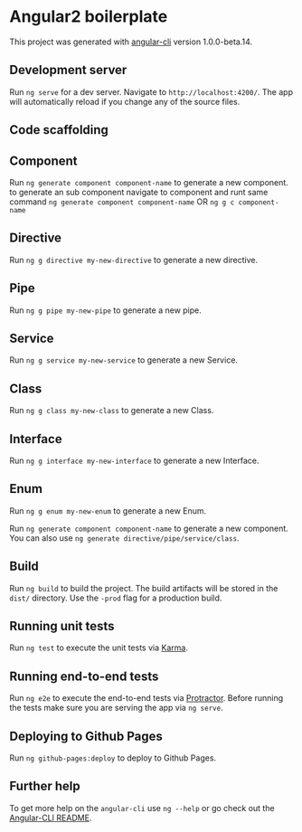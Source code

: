 # Angular2 boilerplate

This project was generated with [angular-cli](https://github.com/angular/angular-cli) version 1.0.0-beta.14.


## Development server
Run `ng serve` for a dev server. Navigate to `http://localhost:4200/`. The app will automatically reload if you change any of the source files.

## Code scaffolding

## Component

Run `ng generate component component-name` to generate a new component. to generate an sub component navigate to component and runt same command `ng generate component component-name` OR `ng g c component-name` 

## Directive

Run `ng g directive my-new-directive` to generate a new directive. 

## Pipe

Run `ng g pipe my-new-pipe` to generate a new pipe. 

## Service

Run `ng g service my-new-service` to generate a new Service. 

## Class

Run `ng g class my-new-class` to generate a new Class. 

## Interface

Run `ng g interface my-new-interface` to generate a new Interface.

## Enum

Run `ng g enum my-new-enum` to generate a new Enum.  

Run `ng generate component component-name` to generate a new component. You can also use `ng generate directive/pipe/service/class`.

## Build

Run `ng build` to build the project. The build artifacts will be stored in the `dist/` directory. Use the `-prod` flag for a production build.

## Running unit tests

Run `ng test` to execute the unit tests via [Karma](https://karma-runner.github.io).

## Running end-to-end tests

Run `ng e2e` to execute the end-to-end tests via [Protractor](http://www.protractortest.org/). 
Before running the tests make sure you are serving the app via `ng serve`.

## Deploying to Github Pages

Run `ng github-pages:deploy` to deploy to Github Pages.

## Further help

To get more help on the `angular-cli` use `ng --help` or go check out the [Angular-CLI README](https://github.com/angular/angular-cli/blob/master/README.md).
